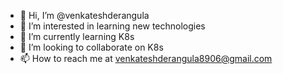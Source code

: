 - 👋 Hi, I’m @venkateshderangula
- 👀 I’m interested in learning new technologies
- 🌱 I’m currently learning K8s
- 💞️ I’m looking to collaborate on K8s
- 📫 How to reach me at venkateshderangula8906@gmail.com

<!---
venkateshderangula/venkateshderangula is a ✨ special ✨ repository because its `README.md` (this file) appears on your GitHub profile.
You can click the Preview link to take a look at your changes.
--->
